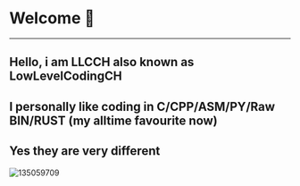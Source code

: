 # Welcome 👋
---
## Hello, i am LLCCH also known as LowLevelCodingCH
## I personally like coding in C/CPP/ASM/PY/Raw BIN/RUST (my alltime favourite now)
## Yes they are very different

![135059709](https://github.com/LowLevelCodingCH/LowLevelCodingCH/assets/135059709/9cc30846-3f9e-4d6a-b0e6-0bceb0a0c067)
